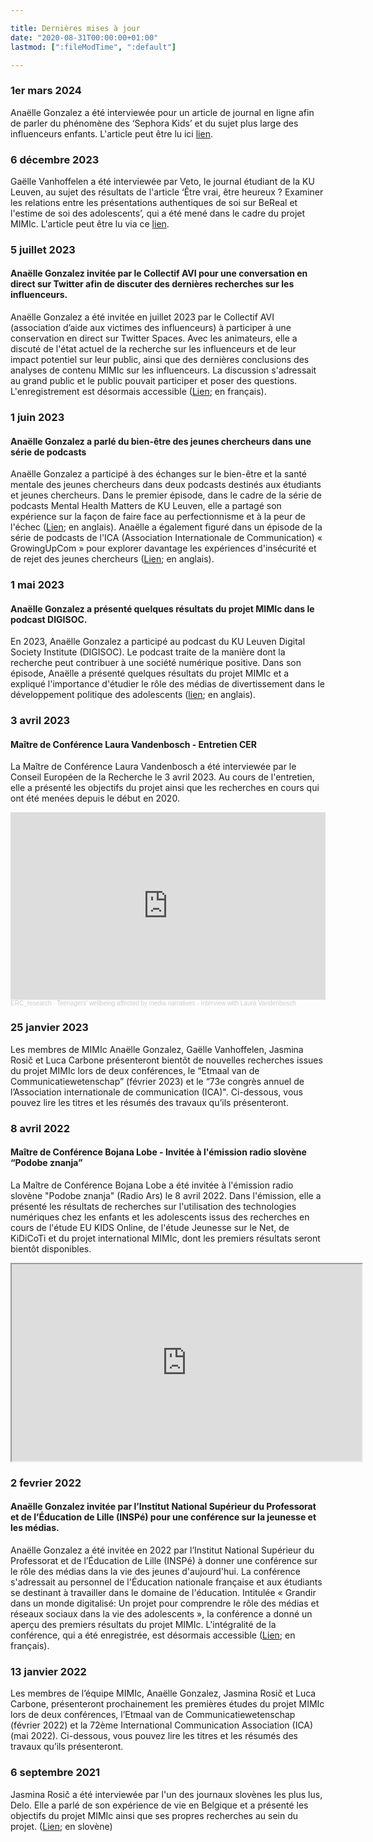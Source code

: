 ```yaml
---

title: Dernières mises à jour
date: "2020-08-31T00:00:00+01:00"
lastmod: [":fileModTime", ":default"]

---
```


### 1er mars 2024 
Anaëlle Gonzalez a été interviewée pour un article de journal en ligne afin de parler du phénomène des ‘Sephora Kids’ et du sujet plus large des influenceurs enfants. L'article peut être lu ici [lien](https://www.dna.fr/magazine-lifestyle/2024/03/01/elles-ont-10-ans-et-veulent-du-retinol-les-sephora-kids-envahissent-tiktok).

### 6 décembre 2023 
Gaëlle Vanhoffelen a été interviewée par Veto, le journal étudiant de la KU Leuven, au sujet des résultats de l'article ‘Être vrai, être heureux ? Examiner les relations entre les présentations authentiques de soi sur BeReal et l'estime de soi des adolescents’, qui a été mené dans le cadre du projet MIMIc. L'article peut être lu via ce [lien](https://www.veto.be/onderzoek/onderzoeker-ku-leuven-vindt-verband-tussen-bereal-en-je-zelfbeeld-het-kan-jezelf-versterken-als-je-zoekende-bent/337266?fbclid=IwAR1w98Fvyj91bwks_LAZkd71GGishIwvm4o3oear-tOvT8tlOs8iKIgnBDY).

### 5 juillet 2023

#### Anaëlle Gonzalez invitée par le Collectif AVI pour une conversation en direct sur Twitter afin de discuter des dernières recherches sur les influenceurs.
Anaëlle Gonzalez a été invitée en juillet 2023 par le Collectif AVI (association d’aide aux victimes des influenceurs) à participer à une conservation en direct sur Twitter Spaces. Avec les animateurs, elle a discuté de l'état actuel de la recherche sur les influenceurs et de leur impact potentiel sur leur public, ainsi que des dernières conclusions des analyses de contenu MIMIc sur les influenceurs. La discussion s'adressait au grand public et le public pouvait participer et poser des questions. L'enregistrement est désormais accessible ([Lien](https://twitter.com/collectifAvi/status/1676674762641231878?s=20); en français).

### 1 juin 2023

#### Anaëlle Gonzalez a parlé du bien-être des jeunes chercheurs dans une série de podcasts
Anaëlle Gonzalez a participé à des échanges sur le bien-être et la santé mentale des jeunes chercheurs dans deux podcasts destinés aux étudiants et jeunes chercheurs. Dans le premier épisode, dans le cadre de la série de podcasts Mental Health Matters de KU Leuven, elle a partagé son expérience sur la façon de faire face au perfectionnisme et à la peur de l'échec ([Lien](https://open.spotify.com/episode/4tHTgZXCxGqY4rGqky9tMJ?si=AhQdXNWkRn6LGtJ-FZnhnA); en anglais). Anaëlle a également figuré dans un épisode de la série de podcasts de l'ICA  (Association Internationale de Communication) « GrowingUpCom » pour explorer davantage les expériences d'insécurité et de rejet des jeunes chercheurs ([Lien](https://open.spotify.com/episode/1xSyTAKBoDGjWBbfP6ivo6?si=fee54b78db1d49a0); en anglais).

### 1 mai 2023

#### Anaëlle Gonzalez a présenté quelques résultats du projet MIMIc dans le podcast DIGISOC.
En 2023, Anaëlle Gonzalez a participé au podcast du KU Leuven Digital Society Institute (DIGISOC). Le podcast traite de la manière dont la recherche peut contribuer à une société numérique positive. Dans son épisode, Anaëlle a présenté quelques résultats du projet MIMIc et a expliqué l'importance d'étudier le rôle des médias de divertissement dans le développement politique des adolescents ([lien](https://podcasters.spotify.com/pod/show/digisoc/episodes/Social-Media-and-the-Political-Self---Analle-Gonzalez-e27ek6m); en anglais).

### 3 avril 2023

#### Maître de Conférence Laura Vandenbosch - Entretien CER
La Maître de Conférence Laura Vandenbosch a été interviewée par le Conseil Européen de la Recherche le 3 avril 2023. Au cours de l'entretien, elle a présenté les objectifs du projet ainsi que les recherches en cours qui ont été menées depuis le début en 2020.

<iframe width="100%" height="300" scrolling="no" frameborder="no" allow="autoplay" src="https://w.soundcloud.com/player/?url=https%3A//api.soundcloud.com/tracks/1481849380&color=%23ff5500&auto_play=false&hide_related=false&show_comments=true&show_user=true&show_reposts=false&show_teaser=true&visual=true"></iframe><div style="font-size: 10px; color: #cccccc;line-break: anywhere;word-break: normal;overflow: hidden;white-space: nowrap;text-overflow: ellipsis; font-family: Interstate,Lucida Grande,Lucida Sans Unicode,Lucida Sans,Garuda,Verdana,Tahoma,sans-serif;font-weight: 100;"><a href="https://soundcloud.com/erc_research" title="ERC_research" target="_blank" style="color: #cccccc; text-decoration: none;">ERC_research</a> · <a href="https://soundcloud.com/erc_research/teenagers-wellbeing-affected-by-media-narratives-interview-with-laura-vandenbosch" title="Teenagers’ wellbeing affected by media narratives - Interview with Laura Vandenbosch" target="_blank" style="color: #cccccc; text-decoration: none;">Teenagers’ wellbeing affected by media narratives - Interview with Laura Vandenbosch</a></div>

### 25 janvier 2023
Les membres de MIMIc Anaëlle Gonzalez, Gaëlle Vanhoffelen, Jasmina Rosič et Luca Carbone présenteront bientôt de nouvelles recherches issues du projet MIMIc lors de deux conférences, le “Etmaal van de Communicatiewetenschap” (février 2023) et le “73e congrès annuel de l’Association internationale de communication (ICA)". Ci-dessous, vous pouvez lire les titres et les résumés des travaux qu’ils présenteront.

### 8 avril 2022

#### Maître de Conférence Bojana Lobe - Invitée à l'émission radio slovène “Podobe znanja”
La Maître de Conférence Bojana Lobe a été invitée à l'émission radio slovène "Podobe znanja" (Radio Ars) le 8 avril 2022. Dans l'émission, elle a présenté les résultats de recherches sur l'utilisation des technologies numériques chez les enfants et les adolescents issus des recherches en cours de l'étude EU KIDS Online, de l'étude Jeunesse sur le Net, de KiDiCoTi et du projet international MIMIc, dont les premiers résultats seront bientôt disponibles.

<html>
   <head>
      <title>HTML Video embed</title>
   </head>
   <body>
      <iframe width="560" height="315" src="https://ars.rtvslo.si/podkast/podobe-znanja/526/174862885"></iframe>
      </iframe>
   </body>
</html>

### 2 fevrier 2022

#### Anaëlle Gonzalez invitée par l’Institut National Supérieur du Professorat et de l’Éducation de Lille (INSPé) pour une conférence sur la jeunesse et les médias.
Anaëlle Gonzalez a été invitée en 2022 par l’Institut National Supérieur du Professorat et de l’Éducation de Lille (INSPé) à donner une conférence sur le rôle des médias dans la vie des jeunes d'aujourd'hui. La conférence s'adressait au personnel de l'Éducation nationale française et aux étudiants se destinant à travailler dans le domaine de l'éducation. Intitulée « Grandir dans un monde digitalisé: Un projet pour comprendre le rôle des médias et réseaux sociaux dans la vie des adolescents », la conférence a donné un aperçu des premiers résultats du projet MIMIc. L'intégralité de la conférence, qui a été enregistrée, est désormais accessible ([Lien](https://www.youtube.com/watch?v=rlanYB9ggec); en français).

### 13 janvier 2022
Les membres de l’équipe MIMIc, Anaëlle Gonzalez, Jasmina Rosič et Luca Carbone, présenteront prochainement les premières études du projet MIMIc lors de deux conférences, l’Etmaal van de Communicatiewetenschap (février 2022) et la 72ème International Communication Association (ICA) (mai 2022). Ci-dessous, vous pouvez lire les titres et les résumés des travaux qu’ils présenteront.

### 6 septembre 2021

Jasmina Rosič a été interviewée par l'un des journaux slovènes les plus lus, Delo. Elle a parlé de son expérience de vie en Belgique et a présenté les objectifs du projet MIMIc ainsi que ses propres recherches au sein du projet. ([Lien](https://www.delo.si/novice/znanoteh/mladostniki-so-slabo-raziskana-druzbena-skupina/); en slovène)